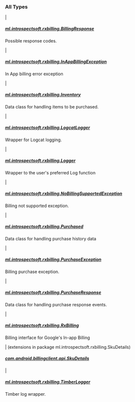 

### All Types

|

##### [ml.introspectsoft.rxbilling.BillingResponse](../ml.introspectsoft.rxbilling/-billing-response/index.md)

Possible response codes.


|

##### [ml.introspectsoft.rxbilling.InAppBillingException](../ml.introspectsoft.rxbilling/-in-app-billing-exception/index.md)

In App billing error exception


|

##### [ml.introspectsoft.rxbilling.Inventory](../ml.introspectsoft.rxbilling/-inventory/index.md)

Data class for handling items to be purchased.


|

##### [ml.introspectsoft.rxbilling.LogcatLogger](../ml.introspectsoft.rxbilling/-logcat-logger/index.md)

Wrapper for Logcat logging.


|

##### [ml.introspectsoft.rxbilling.Logger](../ml.introspectsoft.rxbilling/-logger/index.md)

Wrapper to the user's preferred Log function


|

##### [ml.introspectsoft.rxbilling.NoBillingSupportedException](../ml.introspectsoft.rxbilling/-no-billing-supported-exception/index.md)

Billing not supported exception.


|

##### [ml.introspectsoft.rxbilling.Purchased](../ml.introspectsoft.rxbilling/-purchased/index.md)

Data class for handling purchase history data


|

##### [ml.introspectsoft.rxbilling.PurchaseException](../ml.introspectsoft.rxbilling/-purchase-exception/index.md)

Billing purchase exception.


|

##### [ml.introspectsoft.rxbilling.PurchaseResponse](../ml.introspectsoft.rxbilling/-purchase-response/index.md)

Data class for handling purchase response events.


|

##### [ml.introspectsoft.rxbilling.RxBilling](../ml.introspectsoft.rxbilling/-rx-billing/index.md)

Billing interface for Google's In-app Billing


| (extensions in package ml.introspectsoft.rxbilling.SkuDetails)

##### [com.android.billingclient.api.SkuDetails](../ml.introspectsoft.rxbilling.-sku-details/com.android.billingclient.api.-sku-details/index.md)


|

##### [ml.introspectsoft.rxbilling.TimberLogger](../ml.introspectsoft.rxbilling/-timber-logger/index.md)

Timber log wrapper.


